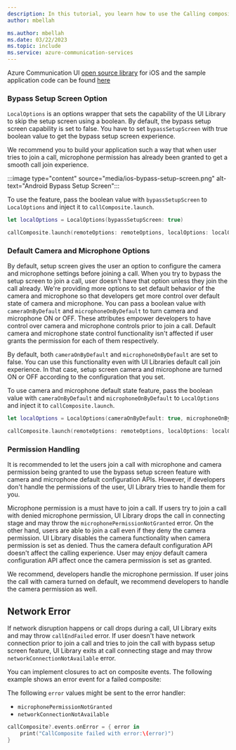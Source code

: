 ```yaml
---
description: In this tutorial, you learn how to use the Calling composite on iOS
author: mbellah

ms.author: mbellah
ms.date: 03/22/2023
ms.topic: include
ms.service: azure-communication-services
---
```


Azure Communication UI [open source library](https://github.com/Azure/communication-ui-library-ios) for iOS and the sample application code can be found [here](https://github.com/Azure-Samples/communication-services-ios-quickstarts/tree/main/ui-calling)

### Bypass Setup Screen Option

`LocalOptions` is an options wrapper that sets the capability of the UI Library to skip the setup screen using a boolean. By default, the bypass setup screen capability is set to false. You have to set `bypassSetupScreen` with true boolean value to get the bypass setup screen experience. 

We recommend you to build your application such a way that when user tries to join a call, microphone permission has already been granted to get a smooth call join experience.

:::image type="content" source="media/ios-bypass-setup-screen.png" alt-text="Android Bypass Setup Screen":::

To use the feature, pass the boolean value with `bypassSetupScreen` to `LocalOptions` and inject it to `callComposite.launch`.

```swift
let localOptions = LocalOptions(bypassSetupScreen: true)

callComposite.launch(remoteOptions: remoteOptions, localOptions: localOptions)
```

### Default Camera and Microphone Options

By default, setup screen gives the user an option to configure the camera and microphone settings before joining a call. When you try to bypass the setup screen to join a call, user doesn't have that option unless they join the call already. We're providing more options to set default behavior of the camera and microphone so that developers get more control over default state of camera and microphone. You can pass a boolean value with `cameraOnByDefault` and `microphoneOnByDefault` to turn camera and microphone ON or OFF. These attributes empower developers to have control over camera and microphone controls prior to join a call. Default camera and microphone state control functionality isn't affected if user grants the permission for each of them respectively.

By default, both `cameraOnByDefault` and `microphoneOnByDefault` are set to false. You can use this functionality even with UI Libraries default call join experience. In that case, setup screen camera and microphone are turned ON or OFF according to the configuration that you set.

To use camera and microphone default state feature, pass the boolean value with
`cameraOnByDefault` and `microphoneOnByDefault` to `LocalOptions` and inject it to `callComposite.launch`.

```swift
let localOptions = LocalOptions(cameraOnByDefault: true, microphoneOnByDefault: true)

callComposite.launch(remoteOptions: remoteOptions, localOptions: localOptions)
```


### Permission Handling

It is recommended to let the users join a call with microphone and camera permission being granted to use the bypass setup screen feature with camera and microphone default configuration APIs. However, if developers don't handle the permissions of the user, UI Library tries to handle them for you.

Microphone permission is a must have to join a call. If users try to join a call with denied microphone permission, UI Library drops the call in connecting stage and may throw the `microphonePermissionNotGranted` error.
On the other hand, users are able to join a call even if they deny the camera permission. UI Library disables the camera functionality when camera permission is set as denied. Thus the camera default configuration API doesn't affect the calling experience. User may enjoy default camera configuration API affect once the camera permission is set as granted.

We recommend, developers handle the microphone permission. If user joins the call with camera turned on default, we recommend developers to handle the camera permission as well.

## Network Error

If network disruption happens or call drops during a call, UI Library exits and may throw `callEndFailed` error. If user doesn't have network connection prior to join a call and tries to join the call with bypass setup screen feature, UI Library exits at call connecting stage and may throw `networkConnectionNotAvailable` error.

You can implement closures to act on composite events. The following example shows an error event for a failed composite:

The following `error` values might be sent to the error handler:
- `microphonePermissionNotGranted`
- `networkConnectionNotAvailable`

```swift
callComposite?.events.onError = { error in
    print("CallComposite failed with error:\(error)")
}
```

